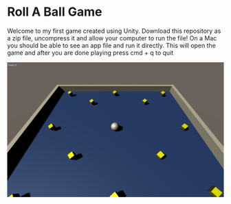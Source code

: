 # Roll A Ball Game

Welcome to my first game created using Unity. Download this repository as a zip file, uncompress it and allow your computer to run the file! On a Mac you should be able to see an app file and run it directly. This will open the game and after you are done playing press cmd + q to quit

![test](Image1.png)
